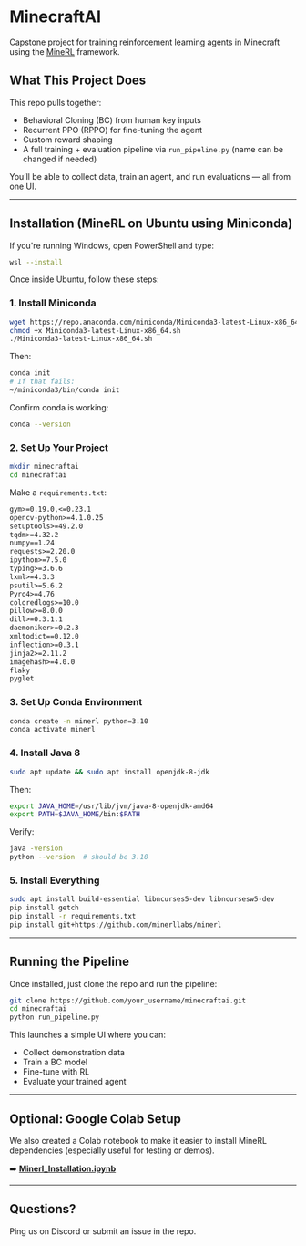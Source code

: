 # MinecraftAI

Capstone project for training reinforcement learning agents in Minecraft using the [MineRL](https://github.com/minerllabs/minerl) framework.

## What This Project Does

This repo pulls together:
- Behavioral Cloning (BC) from human key inputs
- Recurrent PPO (RPPO) for fine-tuning the agent
- Custom reward shaping
- A full training + evaluation pipeline via `run_pipeline.py` (name can be changed if needed)

You’ll be able to collect data, train an agent, and run evaluations — all from one UI.

---

## Installation (MineRL on Ubuntu using Miniconda)

If you're running Windows, open PowerShell and type:
```bash
wsl --install
```

Once inside Ubuntu, follow these steps:

### 1. Install Miniconda

```bash
wget https://repo.anaconda.com/miniconda/Miniconda3-latest-Linux-x86_64.sh
chmod +x Miniconda3-latest-Linux-x86_64.sh
./Miniconda3-latest-Linux-x86_64.sh
```

Then:
```bash
conda init
# If that fails:
~/miniconda3/bin/conda init
```

Confirm conda is working:
```bash
conda --version
```

### 2. Set Up Your Project

```bash
mkdir minecraftai
cd minecraftai
```

Make a `requirements.txt`:
```txt
gym>=0.19.0,<=0.23.1
opencv-python>=4.1.0.25
setuptools>=49.2.0
tqdm>=4.32.2
numpy==1.24
requests>=2.20.0
ipython>=7.5.0
typing>=3.6.6
lxml>=4.3.3
psutil>=5.6.2
Pyro4>=4.76
coloredlogs>=10.0
pillow>=8.0.0
dill>=0.3.1.1
daemoniker>=0.2.3
xmltodict==0.12.0
inflection>=0.3.1
jinja2>=2.11.2
imagehash>=4.0.0
flaky
pyglet
```

### 3. Set Up Conda Environment

```bash
conda create -n minerl python=3.10
conda activate minerl
```

### 4. Install Java 8

```bash
sudo apt update && sudo apt install openjdk-8-jdk
```

Then:
```bash
export JAVA_HOME=/usr/lib/jvm/java-8-openjdk-amd64
export PATH=$JAVA_HOME/bin:$PATH
```

Verify:
```bash
java -version
python --version  # should be 3.10
```

### 5. Install Everything

```bash
sudo apt install build-essential libncurses5-dev libncursesw5-dev
pip install getch
pip install -r requirements.txt
pip install git+https://github.com/minerllabs/minerl
```

---

## Running the Pipeline

Once installed, just clone the repo and run the pipeline:

```bash
git clone https://github.com/your_username/minecraftai.git
cd minecraftai
python run_pipeline.py
```

This launches a simple UI where you can:
- Collect demonstration data
- Train a BC model
- Fine-tune with RL
- Evaluate your trained agent

---

## Optional: Google Colab Setup

We also created a Colab notebook to make it easier to install MineRL dependencies (especially useful for testing or demos).

➡️ [**Minerl_Installation.ipynb**](link-to-colab-if-public)

---

## Questions?

Ping us on Discord or submit an issue in the repo.

